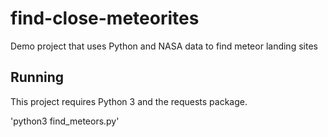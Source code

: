 # find-close-meteorites
Demo project that uses Python and NASA data to find meteor landing sites

## Running

This project requires Python 3 and the requests package.

'python3 find_meteors.py'

